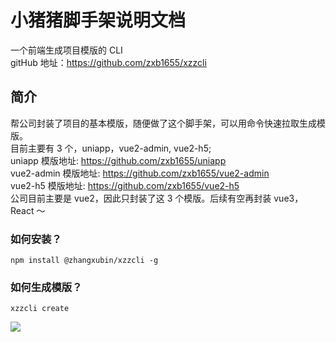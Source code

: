 # 小猪猪脚手架说明文档

一个前端生成项目模版的 CLI  
gitHub 地址：https://github.com/zxb1655/xzzcli

## 简介

帮公司封装了项目的基本模版，随便做了这个脚手架，可以用命令快速拉取生成模版。  
目前主要有 3 个，uniapp，vue2-admin, vue2-h5;  
uniapp 模版地址: https://github.com/zxb1655/uniapp  
vue2-admin 模版地址: https://github.com/zxb1655/vue2-admin  
vue2-h5 模版地址: https://github.com/zxb1655/vue2-h5  
公司目前主要是 vue2，因此只封装了这 3 个模版。后续有空再封装 vue3，React ～

### 如何安装？

```shell
npm install @zhangxubin/xzzcli -g
```

### 如何生成模版？

```shell
xzzcli create
```

![](https://cdn.jzzz66.cn/xzzcli1.png)

